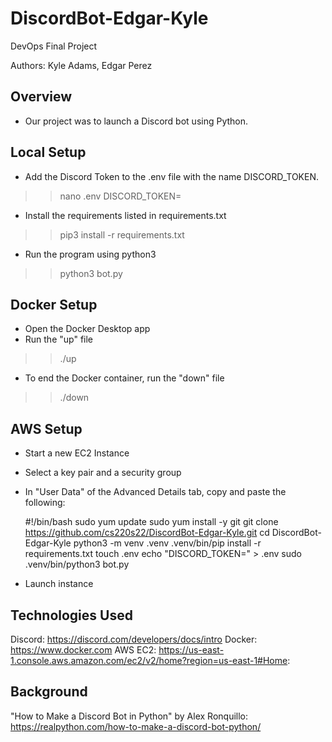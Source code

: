 # DiscordBot-Edgar-Kyle
DevOps Final Project

Authors: Kyle Adams, Edgar Perez

## Overview 
 - Our project was to launch a Discord bot using Python. 

## Local Setup 
- Add the Discord Token to the .env file with the name DISCORD_TOKEN.
>> nano .env
>> DISCORD_TOKEN=<token>
- Install the requirements listed in requirements.txt
>> pip3 install -r requirements.txt
- Run the program using python3
>> python3 bot.py

## Docker Setup
- Open the Docker Desktop app
- Run the "up" file
>> ./up
- To end the Docker container, run the "down" file 
>> ./down

## AWS Setup
- Start a new EC2 Instance
- Select a key pair and a security group
- In "User Data" of the Advanced Details tab, copy and paste the following:

	#!/bin/bash
	sudo yum update
	sudo yum install -y git
	git clone https://github.com/cs220s22/DiscordBot-Edgar-Kyle.git
	cd DiscordBot-Edgar-Kyle
	python3 -m venv .venv
	.venv/bin/pip install -r requirements.txt
	touch .env
	echo "DISCORD_TOKEN=<insert token>" > .env
	sudo .venv/bin/python3 bot.py

- Launch instance

## Technologies Used 
Discord: https://discord.com/developers/docs/intro
Docker: https://www.docker.com
AWS EC2: https://us-east-1.console.aws.amazon.com/ec2/v2/home?region=us-east-1#Home:

## Background 
"How to Make a Discord Bot in Python" by Alex Ronquillo: https://realpython.com/how-to-make-a-discord-bot-python/

